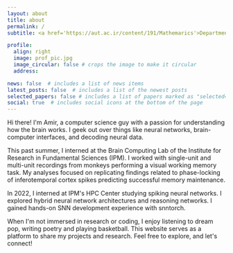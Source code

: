 ```yaml
---
layout: about
title: about
permalink: /
subtitle: <a href='https://aut.ac.ir/content/191/Mathemarics'>Department of Computer Science, Amirkabir University of Technology</a>. Theran, Iran.

profile:
  align: right
  image: prof_pic.jpg
  image_circular: false # crops the image to make it circular
  address:

news: false  # includes a list of news items
latest_posts: false  # includes a list of the newest posts
selected_papers: false # includes a list of papers marked as "selected={true}"
social: true  # includes social icons at the bottom of the page
---
```


Hi there! I'm Amir, a computer science guy with a passion for understanding how the brain works. I geek out over things like neural networks, brain-computer interfaces, and decoding neural data.

This past summer, I interned at the Brain Computing Lab of the Institute for Research in Fundamental Sciences (IPM). I worked with single-unit and multi-unit recordings from monkeys performing a visual working memory task. My analyses focused on replicating findings related to phase-locking of inferotemporal cortex spikes predicting successful memory maintenance.

In 2022, I interned at IPM's HPC Center studying spiking neural networks. I explored hybrid neural network architectures and reasoning networks. I gained hands-on SNN development experience with snntorch.

When I'm not immersed in research or coding, I enjoy listening to dream pop, writing poetry and playing basketball. This website serves as a platform to share my projects and research. Feel free to explore, and let's connect!